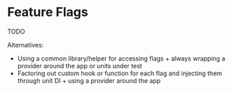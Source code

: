 # Feature Flags

TODO

Alternatives:

- Using a common library/helper for accessing flags + always wrapping a provider around the app or units under test
- Factoring out custom hook or function for each flag and injecting them through unit DI + using a provider around the app
